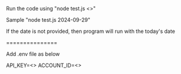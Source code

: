 Run the code using "node test.js <<date>>"

Sample "node test.js 2024-09-29"

If the date is not provided, then program will run with the today's date

===============

Add .env file as below

API_KEY=<<new relic API Key>>
ACCOUNT_ID=<<new Relic Account ID>>
